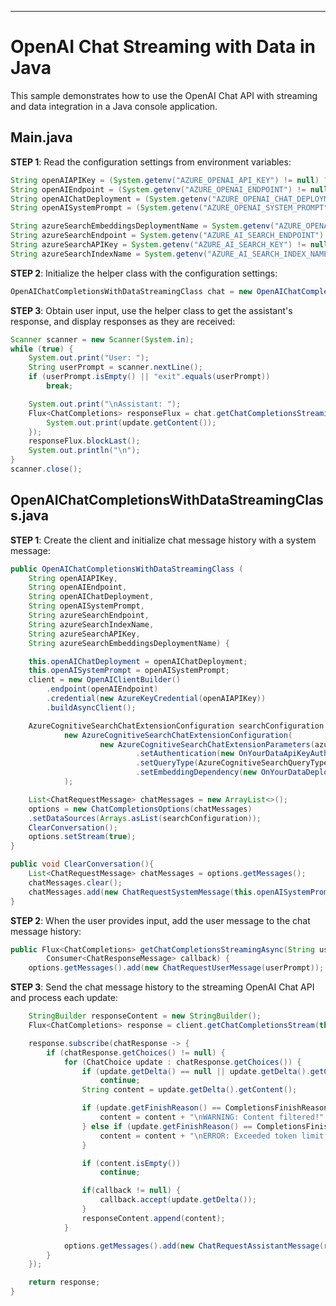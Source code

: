 ---
# OpenAI Chat Streaming with Data in Java

This sample demonstrates how to use the OpenAI Chat API with streaming and data integration in a Java console application.

## Main.java

**STEP 1**: Read the configuration settings from environment variables:

``` java title="Main.java"
String openAIAPIKey = (System.getenv("AZURE_OPENAI_API_KEY") != null) ? System.getenv("AZURE_OPENAI_API_KEY") : "<insert your OpenAI API key here>";
String openAIEndpoint = (System.getenv("AZURE_OPENAI_ENDPOINT") != null) ? System.getenv("AZURE_OPENAI_ENDPOINT") : "<insert your OpenAI endpoint here>";
String openAIChatDeployment = (System.getenv("AZURE_OPENAI_CHAT_DEPLOYMENT") != null) ? System.getenv("AZURE_OPENAI_CHAT_DEPLOYMENT") : "<insert your OpenAI chat deployment name here>";
String openAISystemPrompt = (System.getenv("AZURE_OPENAI_SYSTEM_PROMPT") != null) ? System.getenv("AZURE_OPENAI_SYSTEM_PROMPT") : "You are a helpful AI assistant.";

String azureSearchEmbeddingsDeploymentName = System.getenv("AZURE_OPENAI_EMBEDDING_DEPLOYMENT") != null ? System.getenv("AZURE_OPENAI_EMBEDDING_DEPLOYMENT") : "<insert your OpenAI embeddings deployment name here>";
String azureSearchEndpoint = System.getenv("AZURE_AI_SEARCH_ENDPOINT") != null ? System.getenv("AZURE_AI_SEARCH_ENDPOINT") : "<insert your search endpoint here>";
String azureSearchAPIKey = System.getenv("AZURE_AI_SEARCH_KEY") != null ? System.getenv("AZURE_AI_SEARCH_KEY") : "<insert your search api key here>";
String azureSearchIndexName = System.getenv("AZURE_AI_SEARCH_INDEX_NAME") != null ? System.getenv("AZURE_AI_SEARCH_INDEX_NAME") : "<insert your search index name here>";
```

**STEP 2**: Initialize the helper class with the configuration settings:

``` java title="Main.java"
OpenAIChatCompletionsWithDataStreamingClass chat = new OpenAIChatCompletionsWithDataStreamingClass(openAIAPIKey, openAIEndpoint, openAIChatDeployment, openAISystemPrompt, azureSearchEndpoint, azureSearchIndexName, azureSearchAPIKey, azureSearchEmbeddingsDeploymentName);
```

**STEP 3**: Obtain user input, use the helper class to get the assistant's response, and display responses as they are received:

``` java title="Main.java"
Scanner scanner = new Scanner(System.in);
while (true) {
    System.out.print("User: ");
    String userPrompt = scanner.nextLine();
    if (userPrompt.isEmpty() || "exit".equals(userPrompt))
        break;

    System.out.print("\nAssistant: ");
    Flux<ChatCompletions> responseFlux = chat.getChatCompletionsStreamingAsync(userPrompt, update -> {
        System.out.print(update.getContent());
    });
    responseFlux.blockLast();
    System.out.println("\n");
}
scanner.close();
```

## OpenAIChatCompletionsWithDataStreamingClass.java

**STEP 1**: Create the client and initialize chat message history with a system message:

``` java title="OpenAIChatCompletionsWithDataStreamingClass.java"
public OpenAIChatCompletionsWithDataStreamingClass (
    String openAIAPIKey,
    String openAIEndpoint,
    String openAIChatDeployment,
    String openAISystemPrompt,
    String azureSearchEndpoint,
    String azureSearchIndexName,
    String azureSearchAPIKey,
    String azureSearchEmbeddingsDeploymentName) {

    this.openAIChatDeployment = openAIChatDeployment;
    this.openAISystemPrompt = openAISystemPrompt;
    client = new OpenAIClientBuilder()
        .endpoint(openAIEndpoint)
        .credential(new AzureKeyCredential(openAIAPIKey))
        .buildAsyncClient();

    AzureCognitiveSearchChatExtensionConfiguration searchConfiguration =
            new AzureCognitiveSearchChatExtensionConfiguration(
                    new AzureCognitiveSearchChatExtensionParameters(azureSearchEndpoint, azureSearchIndexName)
                            .setAuthentication(new OnYourDataApiKeyAuthenticationOptions(azureSearchAPIKey))
                            .setQueryType(AzureCognitiveSearchQueryType.VECTOR_SIMPLE_HYBRID)
                            .setEmbeddingDependency(new OnYourDataDeploymentNameVectorizationSource(azureSearchEmbeddingsDeploymentName))
            );

    List<ChatRequestMessage> chatMessages = new ArrayList<>();
    options = new ChatCompletionsOptions(chatMessages)
    .setDataSources(Arrays.asList(searchConfiguration));
    ClearConversation();
    options.setStream(true);
}

public void ClearConversation(){
    List<ChatRequestMessage> chatMessages = options.getMessages();
    chatMessages.clear();
    chatMessages.add(new ChatRequestSystemMessage(this.openAISystemPrompt));
}
```

**STEP 2**: When the user provides input, add the user message to the chat message history:

``` java title="OpenAIChatCompletionsWithDataStreamingClass.java"
public Flux<ChatCompletions> getChatCompletionsStreamingAsync(String userPrompt,
        Consumer<ChatResponseMessage> callback) {
    options.getMessages().add(new ChatRequestUserMessage(userPrompt));
```

**STEP 3**: Send the chat message history to the streaming OpenAI Chat API and process each update:

``` java title="OpenAIChatCompletionsWithDataStreamingClass.java"
    StringBuilder responseContent = new StringBuilder();
    Flux<ChatCompletions> response = client.getChatCompletionsStream(this.openAIChatDeployment, options);

    response.subscribe(chatResponse -> {
        if (chatResponse.getChoices() != null) {
            for (ChatChoice update : chatResponse.getChoices()) {
                if (update.getDelta() == null || update.getDelta().getContent() == null)
                    continue;
                String content = update.getDelta().getContent();

                if (update.getFinishReason() == CompletionsFinishReason.CONTENT_FILTERED) {
                    content = content + "\nWARNING: Content filtered!";
                } else if (update.getFinishReason() == CompletionsFinishReason.TOKEN_LIMIT_REACHED) {
                    content = content + "\nERROR: Exceeded token limit!";
                }

                if (content.isEmpty())
                    continue;

                if(callback != null) {
                	callback.accept(update.getDelta());
                }
                responseContent.append(content);
            }

            options.getMessages().add(new ChatRequestAssistantMessage(responseContent.toString()));
        }
    });

    return response;
}
```